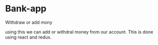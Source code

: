 # Bank-app
Withdraw or add mony

using this we can add or withdral money from our account.
This is done using react and redux.
